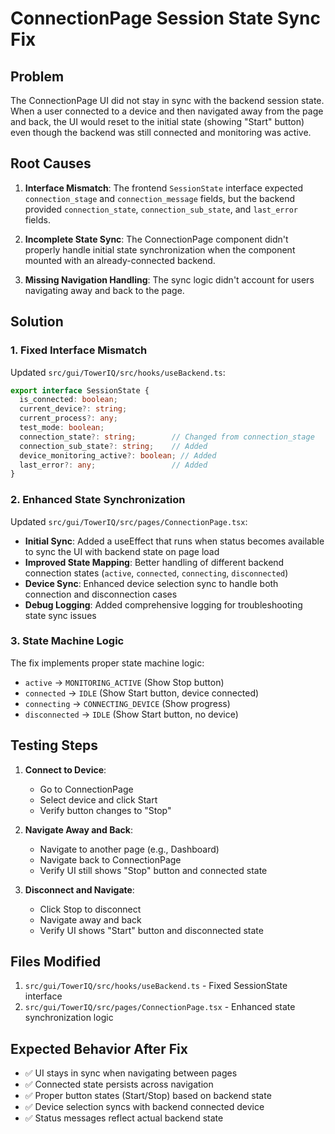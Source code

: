# ConnectionPage Session State Sync Fix

## Problem
The ConnectionPage UI did not stay in sync with the backend session state. When a user connected to a device and then navigated away from the page and back, the UI would reset to the initial state (showing "Start" button) even though the backend was still connected and monitoring was active.

## Root Causes

1. **Interface Mismatch**: The frontend `SessionState` interface expected `connection_stage` and `connection_message` fields, but the backend provided `connection_state`, `connection_sub_state`, and `last_error` fields.

2. **Incomplete State Sync**: The ConnectionPage component didn't properly handle initial state synchronization when the component mounted with an already-connected backend.

3. **Missing Navigation Handling**: The sync logic didn't account for users navigating away and back to the page.

## Solution

### 1. Fixed Interface Mismatch
Updated `src/gui/TowerIQ/src/hooks/useBackend.ts`:
```typescript
export interface SessionState {
  is_connected: boolean;
  current_device?: string;
  current_process?: any;
  test_mode: boolean;
  connection_state?: string;        // Changed from connection_stage
  connection_sub_state?: string;    // Added
  device_monitoring_active?: boolean; // Added
  last_error?: any;                 // Added
}
```

### 2. Enhanced State Synchronization
Updated `src/gui/TowerIQ/src/pages/ConnectionPage.tsx`:

- **Initial Sync**: Added a useEffect that runs when status becomes available to sync the UI with backend state on page load
- **Improved State Mapping**: Better handling of different backend connection states (`active`, `connected`, `connecting`, `disconnected`)
- **Device Sync**: Enhanced device selection sync to handle both connection and disconnection cases
- **Debug Logging**: Added comprehensive logging for troubleshooting state sync issues

### 3. State Machine Logic
The fix implements proper state machine logic:
- `active` → `MONITORING_ACTIVE` (Show Stop button)
- `connected` → `IDLE` (Show Start button, device connected)
- `connecting` → `CONNECTING_DEVICE` (Show progress)
- `disconnected` → `IDLE` (Show Start button, no device)

## Testing Steps

1. **Connect to Device**: 
   - Go to ConnectionPage
   - Select device and click Start
   - Verify button changes to "Stop"

2. **Navigate Away and Back**:
   - Navigate to another page (e.g., Dashboard)
   - Navigate back to ConnectionPage
   - Verify UI still shows "Stop" button and connected state

3. **Disconnect and Navigate**:
   - Click Stop to disconnect
   - Navigate away and back
   - Verify UI shows "Start" button and disconnected state

## Files Modified

1. `src/gui/TowerIQ/src/hooks/useBackend.ts` - Fixed SessionState interface
2. `src/gui/TowerIQ/src/pages/ConnectionPage.tsx` - Enhanced state synchronization logic

## Expected Behavior After Fix

- ✅ UI stays in sync when navigating between pages
- ✅ Connected state persists across navigation
- ✅ Proper button states (Start/Stop) based on backend state
- ✅ Device selection syncs with backend connected device
- ✅ Status messages reflect actual backend state
